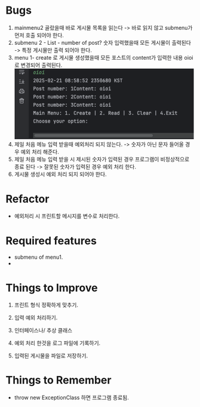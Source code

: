 # Bugs
1. mainmenu2 골랐을때 바로 게시물 목록을 읽는다 -> 바로 읽지 않고 submenu가 먼저 호출 되어야 한다. 
2. submenu 2 - List - number of post? 숫자 입력했을때 모든 게시물이 출력된다 -> 특정 게시물만 출력 되어야 한다. 
3. menu 1- create 로 게시물 생성했을때 모든 포스트의 content가 입력한 내용 oioi로 변경되어 출력된다.
![img.png](img.png)
4. 제일 처음 메뉴 입력 받을때 예외처리 되지 않는다. -> 숫자가 아닌 문자 들어올 경우 예외 처리 해준다. 
5. 제일 처음 메뉴 입력 받을 시 제시된 숫자가 입력된 경우 프로그램이 비정상적으로 종료 된다 -> 잘못된 숫자가 입력된 경우 예외 처리 한다. 
6. 게시물 생성시 예외 처리 되지 되어야 한다. 

# Refactor 
- 예외처리 시 프린트할 메시지를 변수로 처리한다. 

# Required features 
- submenu of menu1. 
- 
# Things to Improve
1. 프린트 형식 정확하게 맞추기. 
2. 입력 예외 처리하기. 
3. 인터페이스나/ 추상 클래스

4. 예외 처리 한것을 로그 파일에 기록하기. 
5. 입력된 게시물을 파일로 저장하기. 

# Things to Remember
- throw new ExceptionClass 하면 프로그램 종료됨. 
